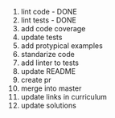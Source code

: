 1. lint code - DONE
1. lint tests - DONE
1. add code coverage
1. update tests
1. add protypical examples
1. standarize code
1. add linter to tests
1. update README
1. create pr
1. merge into master
1. update links in curriculum
1. update solutions
